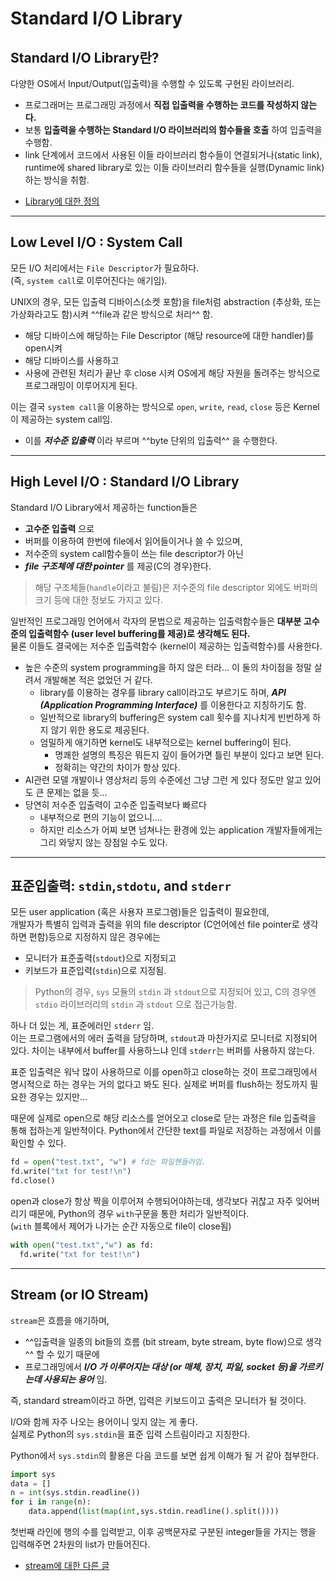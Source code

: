 # Standard I/O Library

## Standard I/O Library란?

다양한 OS에서 Input/Output(입출력)을 수행할 수 있도록 구현된 라이브러리.

- 프로그래머는 프로그래밍 과정에서 **직접 입출력을 수행하는 코드를 작성하지 않는다.**
- 보통 **입출력을 수행하는 Standard I/O 라이브러리의 함수들을 호출** 하여 입출력을 수행함.
- link 단계에서 코드에서 사용된 이들 라이브러리 함수들이 연결되거나(static link), runtime에 shared library로 있는 이들 라이브러리 함수들을 실행(Dynamic link)하는 방식을 취함.

* [Library에 대한 정의](https://dsaint31.tistory.com/entry/Programming-Library-vs-Framework)

---

## Low Level I/O : System Call

모든 I/O 처리에서는 `File Descriptor`가 필요하다.  
(즉, `system call`로 이루어진다는 애기임).  

UNIX의 경우, 모든 입출력 디바이스(소켓 포함)을 file처럼 abstraction (추상화, 또는 가상화라고도 함)시켜 ^^file과 같은 방식으로 처리^^ 함. 

* 해당 디바이스에 해당하는 File Descriptor (해당 resource에 대한 handler)를 open시켜 
* 해당 디바이스를 사용하고 
* 사용에 관련된 처리가 끝난 후 close 시켜 OS에게 해당 자원을 돌려주는 방식으로 프로그래밍이 이루어지게 된다.

이는 결국 `system call`을 이용하는 방식으로 `open`, `write`, `read`, `close` 등은 Kernel이 제공하는 system call임.

- 이를 ***저수준 입출력*** 이라 부르며 ^^byte 단위의 입출력^^ 을 수행한다.

---

## High Level I/O : Standard I/O Library

Standard I/O Library에서 제공하는 function들은

* **고수준 입출력** 으로 
* 버퍼를 이용하여 한번에 file에서 읽어들이거나 쓸 수 있으며, 
* 저수준의 system call함수들이 쓰는 file descriptor가 아닌 
* ***file 구조체에 대한 pointer*** 를 제공(C의 경우)한다.  

> 해당 구조체들(`handle`이라고 불림)은 저수준의 file descriptor 외에도 버퍼의 크기 등에 대한 정보도 가지고 있다. 


일반적인 프로그래밍 언어에서 각자의 문법으로 제공하는 입출력함수들은 **대부분 고수준의 입출력함수 (user level buffering를 제공)로 생각해도 된다.**  
물론 이들도 결국에는 저수준 입출력함수 (kernel이 제공하는 입출력함수)를 사용한다.

- 높은 수준의 system programming을 하지 않은 터라… 이 둘의 차이점을 정말 살려서 개발해본 적은 없었던 거 같다.
    - library를 이용하는 경우를 library call이라고도 부르기도 하며,  ***API (Application Programming Interface)*** 를 이용한다고 지칭하기도 함.
    - 일반적으로 library의 buffering은 system call 횟수를 지나치게 빈번하게 하지 않기 위한 용도로 제공된다.
    - 엄밀하게 애기하면 kernel도 내부적으로는 kernel buffering이 된다. 
      - 명쾌한 설명의 특징은 뭐든지 깊이 들어가면 틀린 부분이 있다고 보면 된다. 
      - 정확히는 약간의 차이가 항상 있다.
- AI관련 모델 개발이나 영상처리 등의 수준에선 그냥 그런 게 있다 정도만 알고 있어도 큰 문제는 없을 듯…
- 당연히 저수준 입출력이 고수준 입출력보다 빠르다
  - 내부적으로 편의 기능이 없으니…. 
  - 하지만 리소스가 어찌 보면 넘쳐나는 환경에 있는 application 개발자들에게는 그리 와닿지 않는 장점일 수도 있다.

---

## 표준입출력: `stdin`,`stdotu`, and `stderr`

모든 user application (혹은 사용자 프로그램)들은 입출력이 필요한데,  
개발자가 특별히 입력과 출력을 위의 file descriptor (C언어에선 file pointer로 생각하면 편함)등으로 지정하지 않은 경우에는  

* 모니터가 표준출력(`stdout`)으로 지정되고 
* 키보드가 표준입력(`stdin`)으로 지정됨.

> Python의 경우, `sys` 모듈의 `stdin` 과 `stdout`으로 지정되어 있고, C의 경우엔 `stdio` 라이브러리의 `stdin` 과 `stdout` 으로 접근가능함.
> 

하나 더 있는 게, 표준에러인 `stderr` 임.  
이는 프로그램에서의 에러 출력을 담당하며, `stdout`과 마찬가지로 모니터로 지정되어 있다. 차이는 내부에서 buffer를 사용하느냐 인데 `stderr`는 버퍼를 사용하지 않는다.

표준 입출력은 워낙 많이 사용하므로 이를 open하고 close하는 것이 프로그래밍에서 명시적으로 하는 경우는 거의 없다고 봐도 된다. 실제로 버퍼를 flush하는 정도까지 필요한 경우는 있지만…

때문에 실제로 open으로 해당 리소스를 얻어오고 close로 닫는 과정은 file 입출력을 통해 접하는게 일반적이다. Python에서 간단한 text를 파일로 저장하는 과정에서 이를 확인할 수 있다.

```python
fd = open("test.txt", "w") # fd는 파일핸들러임.
fd.write("txt for test!\n")
fd.close()
```

open과 close가 항상 짝을 이루어져 수행되어야하는데, 생각보다 귀찮고 자주 잊어버리기 때문에, Python의 경우 `with`구문을 통한 처리가 일반적이다.  
(`with` 블록에서 제어가 나가는 순간 자동으로 file이 close됨)

```python
with open("test.txt","w") as fd:
  fd.write("txt for test!\n")
```

---

## Stream (or IO Stream)

`stream`은 흐름을 애기하며,  

* ^^입출력을 일종의 bit들의 흐름 (bit stream, byte stream, byte flow)으로 생각^^ 할 수 있기 때문에 
* 프로그래밍에서 ***I/O 가 이루어지는 대상 (or 매체, 장치, 파일, socket 등)을 가르키는데 사용되는 용어*** 임. 

즉, standard stream이라고 하면, 입력은 키보드이고 출력은 모니터가 될 것이다.

I/O와 함께 자주 나오는 용어이니 잊지 않는 게 좋다.  
실제로 Python의 `sys.stdin`을 표준 입력 스트림이라고 지칭한다.

Python에서 `sys.stdin`의 활용은 다음 코드를 보면 쉽게 이해가 될 거 같아 첨부한다.

```python
import sys
data = []
n = int(sys.stdin.readline())
for i in range(n):
    data.append(list(map(int,sys.stdin.readline().split())))
```

첫번째 라인에 행의 수를 입력받고, 이후 공백문자로 구분된 integer들을 가지는 행을 입력해주면 2차원의 list가 만들어진다.

* [stream에 대한 다른 글](https://ds31x.tistory.com/341)